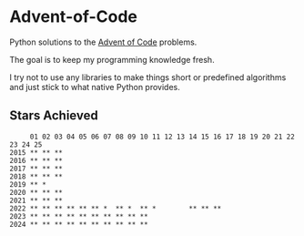 # Advent-of-Code
Python solutions to the [Advent of Code](https://adventofcode.com/) problems.

The goal is to keep my programming knowledge fresh.

I try not to use any libraries to make things short or predefined algorithms and just stick to what native Python provides. 

## Stars Achieved
```
     01 02 03 04 05 06 07 08 09 10 11 12 13 14 15 16 17 18 19 20 21 22 23 24 25
2015 ** ** **
2016 ** ** **
2017 ** ** **
2018 ** ** **
2019 ** *
2020 ** ** **
2021 ** ** ** 
2022 ** ** ** ** ** ** *  ** *  ** *        ** ** ** 
2023 ** ** ** ** ** ** ** ** ** **
2024 ** ** ** ** ** ** ** ** ** **
```
